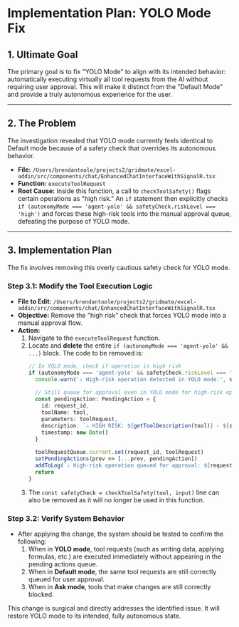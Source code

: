# Implementation Plan: YOLO Mode Fix

## 1. Ultimate Goal

The primary goal is to fix "YOLO Mode" to align with its intended behavior: automatically executing virtually all tool requests from the AI without requiring user approval. This will make it distinct from the "Default Mode" and provide a truly autonomous experience for the user.

---

## 2. The Problem

The investigation revealed that YOLO mode currently feels identical to Default mode because of a safety check that overrides its autonomous behavior.

*   **File:** `/Users/brendantoole/projects2/gridmate/excel-addin/src/components/chat/EnhancedChatInterfaceWithSignalR.tsx`
*   **Function:** `executeToolRequest`
*   **Root Cause:** Inside this function, a call to `checkToolSafety()` flags certain operations as "high risk." An `if` statement then explicitly checks `if (autonomyMode === 'agent-yolo' && safetyCheck.riskLevel === 'high')` and forces these high-risk tools into the manual approval queue, defeating the purpose of YOLO mode.

---

## 3. Implementation Plan

The fix involves removing this overly cautious safety check for YOLO mode.

### Step 3.1: Modify the Tool Execution Logic

*   **File to Edit:** `/Users/brendantoole/projects2/gridmate/excel-addin/src/components/chat/EnhancedChatInterfaceWithSignalR.tsx`
*   **Objective:** Remove the "high risk" check that forces YOLO mode into a manual approval flow.
*   **Action:**
    1.  Navigate to the `executeToolRequest` function.
    2.  Locate and **delete** the entire `if (autonomyMode === 'agent-yolo' && ...)` block. The code to be removed is:
        ```typescript
        // In YOLO mode, check if operation is high risk
        if (autonomyMode === 'agent-yolo' && safetyCheck.riskLevel === 'high') {
          console.warn('⚠️ High-risk operation detected in YOLO mode:', safetyCheck.reason)
          
          // Still queue for approval even in YOLO mode for high-risk operations
          const pendingAction: PendingAction = {
            id: request_id,
            toolName: tool,
            parameters: toolRequest,
            description: `⚠️ HIGH RISK: ${getToolDescription(tool)} - ${safetyCheck.reason}`,
            timestamp: new Date()
          }
          
          toolRequestQueue.current.set(request_id, toolRequest)
          setPendingActions(prev => [...prev, pendingAction])
          addToLog(`⚠️ High-risk operation queued for approval: ${request_id}`)
          return
        }
        ```
    3.  The `const safetyCheck = checkToolSafety(tool, input)` line can also be removed as it will no longer be used in this function.

### Step 3.2: Verify System Behavior

*   After applying the change, the system should be tested to confirm the following:
    1.  When in **YOLO mode**, tool requests (such as writing data, applying formulas, etc.) are executed immediately without appearing in the pending actions queue.
    2.  When in **Default mode**, the same tool requests are still correctly queued for user approval.
    3.  When in **Ask mode**, tools that make changes are still correctly blocked.

This change is surgical and directly addresses the identified issue. It will restore YOLO mode to its intended, fully autonomous state.
